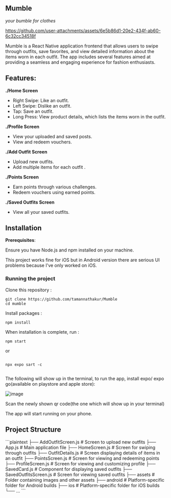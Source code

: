 ## Mumble
 _your bumble for clothes_ 

https://github.com/user-attachments/assets/6e5b86d1-20e2-434f-ab60-6c32cc34518f

Mumble is a React Native application frontend that allows users to swipe through outfits, save favorites, and view detailed information about the items worn in each outfit. The app includes several features aimed at providing a seamless and engaging experience for fashion enthusiasts.

## Features:

**./Home Screen**

- Right Swipe: Like an outfit.
- Left Swipe: Dislike an outfit.
- Tap: Save an outfit.
- Long Press: View product details, which lists the items worn in the outfit.

**./Profile Screen**

- View your uploaded and saved posts.
- View and redeem vouchers.

**./Add Outfit Screen**

- Upload new outfits.
- Add multiple items for each outfit .

**./Points Screen**

- Earn points through various challenges.
- Redeem vouchers using earned points.

**./Saved Outfits Screen**

- View all your saved outfits.

## Installation

**Prerequisites**:

Ensure you have Node.js and npm installed on your machine.

This project works fine for iOS but in Android version there are serious UI problems because I've only worked on iOS.


### Running the project

Clone this repository :

```
git clone https://github.com/tamannathakur/Mumble
cd mumble
```

Install packages :

```
npm install
```

When installation is complete, run :

```
npm start 

```
or 

```

npx expo sart -c 


```
The following will show up in the terminal, to run the app, install expo/ expo go(available on playstore and apple store):

![image](https://github.com/user-attachments/assets/cfac0a52-ca92-4e2c-92f2-b28c968ac251)

Scan the newly shown qr code(the one which will show up in your terminal)

The app will start running on your phone.

## Project Structure

\```plaintext
├── AddOutfitScreen.js       # Screen to upload new outfits
├── App.js                   # Main application file
├── HomeScreen.js            # Screen for swiping through outfits
├── OutfitDetails.js         # Screen displaying details of items in an outfit
├── PointsScreen.js          # Screen for viewing and redeeming points
├── ProfileScreen.js         # Screen for viewing and customizing profile
├── SavedCard.js             # Component for displaying saved outfits
├── SavedOutfitsScreen.js    # Screen for viewing saved outfits
├── assets                   # Folder containing images and other assets
├── android                  # Platform-specific folder for Android builds
├── ios                      # Platform-specific folder for iOS builds
└── ...
\```
